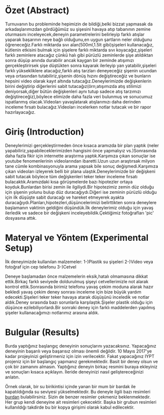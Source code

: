 # Özet (Abstract)
Turnuvanın bu probleminde hepimizin de bildiği,belki bizzat yapmasak da arkadaşlarımızdan gördüğümüz su şişesini havaya atıp tabanının zemine oturmasını inceleyecek,deneyin parametrelerini belirleyip farklı atışlar yaparak başarının neye bağlı olduğunu,en uygun şartların neler olduğunu öğreneceğiz.Farklı miktarda sıvı alan(500ml,1.5lt gibi)şişeleri kullanacağız, kütlenin etkisini bulmak için şişelere farklı miktarda sıvı koyacağız,şişeleri farklı zeminlere atacağız çünkü halı gibi pürüzlü zeminlerde şişe atıldıktan sonra düşüp anında durabilir ancak kaygan bir zeminde atışımızı gerçekleştirirsek şişe düştükten sonra kayarak ilerleyip yan yatabilir,şişeleri farklı yüksekliklere atacağız,farklı atış tarzları deneyeceğiz şişenin ucundan veya ortasından tutabiliriz,şişenin dönüş hızını değiştireceğiz ve bunların hepsini video olarak kayıt altında tutacağız.Deneylerimizde değişkenlerin birini değiştirip diğerlerini sabit tutacağız(örn;atışımızda atış stilimizi deniyorsak,diğer bütün değişkenleri aynı tutup sadece atış tarzımızı değiştireceğiz),böylece elimizde daha fazla veri bulunmuş ve sonucumuz ispatlanmış olacak.Videoları yavaşlatarak atışlarımızı daha derinden inceleme fırsatı bulacağız.Videoları incelerken notlar tutacak ve bir rapor hazırlayacağız.
# Giriş (Introduction)
Deneylerimizi gerçekleştirmeden önce kısaca aramızda bir plan yaptık (neler yapabiliriz,yapabileceklerimizden hangisini önce yapmalıyız vs.)Sonrasında daha fazla fikir için internette araştırma yaptık.Karşımıza çıkan sonuçlar ise youtube fenomenlerinin videolarından ibaretti.Uzun uzun araştırsak milyon tane cümle kombinasyonuyla arama yapsak bile  sonuç değişmedi.Karşımıza çıkan videoları izleyerek belli bir plana ulaştık.Deneylerimizde bir değişkeni sabit tutacak böylece tüm değişkenleri teker teker inceleme fırsatı bulacaktık.Aramızdaki kısa görüşmelerde bazı hipotezler ortaya koyduk.Bunlardan birisi zemin ile ilgiliydi.Bir hipotezimiz zemin düz olduğu için şişenin yolunu bulup düz duracağıydı.Diğeri ise zeminin pürüzlü olduğu için ilk düşüşte sabit duracağı ve hareket etmeyerek ayakta duracağıydı.Planları,hipotezleri,düşüncelerimizi belirttikten sonra deneylere başlamanın vaktinin geldiğini düşündük.İlk deneylerimiz olduğu için yavaş ilerledik ve sadece bir değişkeni inceleyebildik.Çektiğimiz fotoğrafları 'pic' dosyasına attık.
# Materyal ve Yöntem (Experimental Setup)
İlk deneyimizde kullanılan malzemeler:
1-)Plastik su şişeleri
2-)Video veya fotoğraf için cep telefonu
3-)Cetvel

Deneye başlamadan önce malzemelerin eksik,hatalı olmamasına dikkat ettik.Birkaç farklı seviyede doldurulmuş şişeyi cetvellerimizle not alarak kontrol ettik.Sonrasında birimiz telefonu yavaş çekim moduna alarak hazır bekledi yavaş çekim deney sonrası inceleme için bize büyük yardım edecekti.Şişeleri teker teker havaya atarak düşüşünü inceledik ve notlar aldık.Deney sırasında bazı sorunlarla karşılaştık.Şişeler plastik olduğu için düşünce ezilebiliyorlardı.Bir sonraki deney için farklı maddelerden yapılmış şişeler kullanacağımızı notlarımız arasına aldık.

# Bulgular (Results)
Burda yaptığınız başlangıç deneyinin sonuçlarını yazacaksınız. Yapacağınız deneyinin başarılı veya başarısız olması önemli değildir. 10 Mayıs 2017'ye kadar projeyinizi geliştirmeniz için izin verilecektir. Fakat yapacağınız IYPT projeniz için bir başlangıç yapmanız gerekmektedir. Basit bir deney olsun ve çok bir zamanını almasın. Yaptığınız deneyin birkaç resmini buraya ekleyiniz ve sonuçları kısaca açıklayın. İleride deneyinizi nasıl geliştereceğinizi anlatın. 

Örnek olarak, bir su birikintisi içinde yanan bir mum bir bardak ile kapatıldığında su seviyesi yükselmektedir. Bu deneyle ilgili bazı resimleri [burdan](https://www.stevespanglerscience.com/lab/experiments/why-does-the-water-rise/) bulabilirsiniz. Sizin de benzer resimler çekmeniz beklenmektedir. Her grup kendi deneyine ait resimleri çekecektir. Başka bir grubun resimleri kullanıldığı takdirde bu bir kopya girişimi olarak kabul edilecektir. 

